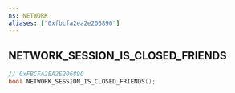 ```yaml
---
ns: NETWORK
aliases: ["0xfbcfa2ea2e206890"]
---
```

## NETWORK_SESSION_IS_CLOSED_FRIENDS

```c
// 0xFBCFA2EA2E206890
bool NETWORK_SESSION_IS_CLOSED_FRIENDS();
```

